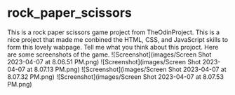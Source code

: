 # rock_paper_scissors
This is a rock paper scissors game project from TheOdinProject. This is a nice project that made me conbined the HTML, CSS, and JavaScript skills to form this lovely wabpage. Tell me what you think about this projoct. Here are some screenshots of the game.
![Screenshot](images/Screen Shot 2023-04-07 at 8.06.51 PM.png)
![Screenshot](images/Screen Shot 2023-04-07 at 8.07.13 PM.png)
![Screenshot](images/Screen Shot 2023-04-07 at 8.07.32 PM.png)
![Screenshot](images/Screen Shot 2023-04-07 at 8.07.53 PM.png)
